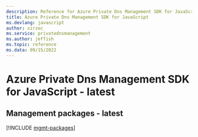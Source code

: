 ```yaml
---
description: Reference for Azure Private Dns Management SDK for JavaScript
title: Azure Private Dns Management SDK for JavaScript
ms.devlang: javascript
author: xirzec
ms.service: privatednsmanagement
ms.author: jeffish
ms.topic: reference
ms.data: 09/15/2022
---
```

# Azure Private Dns Management SDK for JavaScript - latest

## Management packages - latest
[!INCLUDE [mgmt-packages](private-dns-management-mgmt-index.md)]